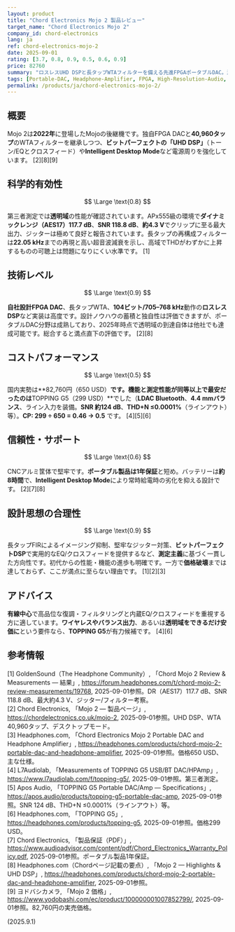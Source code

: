 ```yaml
---
layout: product
title: "Chord Electronics Mojo 2 製品レビュー"
target_name: "Chord Electronics Mojo 2"
company_id: chord-electronics
lang: ja
ref: chord-electronics-mojo-2
date: 2025-09-01
rating: [3.7, 0.8, 0.9, 0.5, 0.6, 0.9]
price: 82760
summary: "ロスレスUHD DSPと長タップWTAフィルターを備える先進FPGAポータブルDAC。測定面は優秀ですが、同等の透明域をより安価に実現する選択肢があるため価格破壊までは至りません"
tags: [Portable-DAC, Headphone-Amplifier, FPGA, High-Resolution-Audio, British-Audio]
permalink: /products/ja/chord-electronics-mojo-2/
---
```


## 概要

Mojo 2は**2022年**に登場したMojoの後継機です。独自FPGA DACと**40,960タップ**のWTAフィルターを継承しつつ、**ビットパーフェクトの「UHD DSP」**（トーン/EQとクロスフィード）や**Intelligent Desktop Mode**など電源周りを強化しています。 [2][8][9]

## 科学的有効性

$$ \Large \text{0.8} $$

第三者測定では**透明域**の性能が確認されています。APx555級の環境で**ダイナミックレンジ（AES17）117.7 dB**、**SNR 118.8 dB**、**約4.3 V**でクリップに至る最大出力、ジッターは極めて良好と報告されています。長タップの再構成フィルターは**22.05 kHz**までの再現と高い超音波減衰を示し、高域でTHDがわずかに上昇するものの可聴上は問題になりにくい水準です。 [1]

## 技術レベル

$$ \Large \text{0.9} $$

**自社設計FPGA DAC**、長タップWTA、**104ビット/705–768 kHz**動作の**ロスレスDSP**など実装は高度です。設計ノウハウの蓄積と独自性は評価できますが、ポータブルDAC分野は成熟しており、2025年時点で透明域の到達自体は他社でも達成可能です。総合すると満点直下の評価です。 [2][8]

## コストパフォーマンス

$$ \Large \text{0.5} $$

国内実勢は**82,760円（650 USD）**です。**機能と測定性能が同等以上**で最安だったのは**TOPPING G5（299 USD）**でした（**LDAC Bluetooth**、**4.4 mmバランス**、ライン入力を装備。**SNR 約124 dB**、**THD+N ≤0.0001%**（ラインアウト）等）。**CP: 299 ÷ 650 = 0.46 → 0.5** です。 [4][5][6]

## 信頼性・サポート

$$ \Large \text{0.6} $$

CNCアルミ筐体で堅牢です。**ポータブル製品は1年保証**と短め。バッテリーは**約8時間**で、**Intelligent Desktop Mode**により常時給電時の劣化を抑える設計です。 [2][7][8]

## 設計思想の合理性

$$ \Large \text{0.9} $$

長タップFIRによるイメージング抑制、堅牢なジッター対策、**ビットパーフェクトDSP**で実用的なEQ/クロスフィードを提供するなど、**測定主義**に基づく一貫した方向性です。初代からの性能・機能の進歩も明確です。一方で**価格破壊**までは達しておらず、ここが満点に至らない理由です。 [1][2][3]

## アドバイス

**有線中心**で高品位な復調・フィルタリングと内蔵EQ/クロスフィードを重視する方に適しています。**ワイヤレスやバランス出力**、あるいは**透明域をできるだけ安価に**という要件なら、**TOPPING G5**が有力候補です。 [4][6]

## 参考情報

[1] GoldenSound（The Headphone Community）, 「Chord Mojo 2 Review & Measurements — 結果」, https://forum.headphones.com/t/chord-mojo-2-review-measurements/19768, 2025-09-01参照。DR（AES17）117.7 dB、SNR 118.8 dB、最大約4.3 V、ジッター/フィルター考察。  
[2] Chord Electronics, 「Mojo 2 — 製品ページ」, https://chordelectronics.co.uk/mojo-2, 2025-09-01参照。UHD DSP、WTA 40,960タップ、デスクトップモード。  
[3] Headphones.com, 「Chord Electronics Mojo 2 Portable DAC and Headphone Amplifier」, https://headphones.com/products/chord-mojo-2-portable-dac-and-headphone-amplifier, 2025-09-01参照。価格650 USD、主な仕様。  
[4] L7Audiolab, 「Measurements of TOPPING G5 USB/BT DAC/HPAmp」, https://www.l7audiolab.com/f/topping-g5/, 2025-09-01参照。第三者測定。  
[5] Apos Audio, 「TOPPING G5 Portable DAC/Amp — Specifications」, https://apos.audio/products/topping-g5-portable-dac-amp, 2025-09-01参照。SNR 124 dB、THD+N ≤0.0001%（ラインアウト）等。  
[6] Headphones.com, 「TOPPING G5」, https://headphones.com/products/topping-g5, 2025-09-01参照。価格299 USD。  
[7] Chord Electronics, 「製品保証（PDF）」, https://www.audioadvisor.com/content/pdf/Chord_Electronics_Warranty_Policy.pdf, 2025-09-01参照。ポータブル製品1年保証。  
[8] Headphones.com（Chordページ記載の要点）, 「Mojo 2 — Highlights & UHD DSP」, https://headphones.com/products/chord-mojo-2-portable-dac-and-headphone-amplifier, 2025-09-01参照。  
[9] ヨドバシカメラ, 「Mojo 2 価格」, https://www.yodobashi.com/ec/product/100000001007852799/, 2025-09-01参照。82,760円の実売価格。

(2025.9.1)

